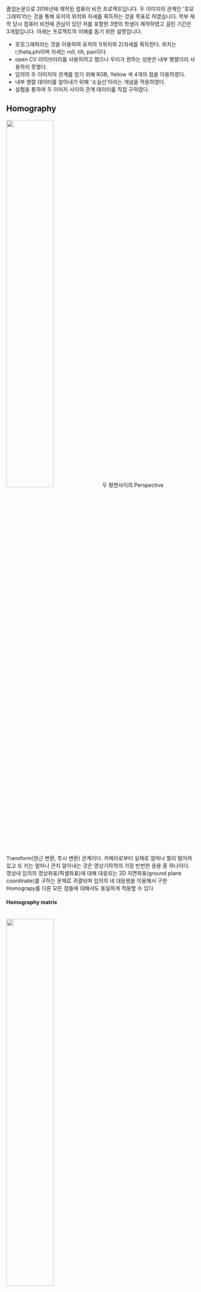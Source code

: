 

졸업논문으로 2016년에 제작된 컴퓨터 비전 프로젝트입니다. 두 이미지의 관계인 '호모그래피'라는 것을 통해 유저의 위치와 자세를 획득하는 것을 목표로 하였습니다. 학부 재학 당시 컴퓨터 비전에 관심이 있던 저를 포함한 3명의 학생이 제작하였고 걸린 기간은 3개월입니다. 아래는 프로젝트의 이해를 돕기 위한 설명입니다. 

- 호모그래피라는 것을 이용하여 유저의 1)위치와 2)자세를 획득한다. 위치는 r,theta,phi이며 자세는 roll, tilt, pan이다.
- open CV 라이브러리를 사용하려고 했으나 우리가 원하는 성분은 내부 행렬이라 사용하지 못했다.
- 임의의 두 이미지의 관계를 얻기 위해 RGB, Yellow 색 4개의 점을 이용하였다.
- 내부 행렬 데이터를 알아내기 위해 '소실선'이라는 개념을 적용하였다.
- 실험을 통하여 두 이미지 사이의 관계 데이터를 직접 구하였다.



## Homography

<img src="https://velog.velcdn.com/images/iankimdev/post/ea6d7fb3-a96e-418f-bbe3-08901e5c56c2/image.png" width="50%" height="50%">
두 평면사이의 Perspective Transform(원근 변환, 투시 변환) 관계이다. 카메라로부터 실제로 얼마나 멀리 떨어져 있고 또 키는 얼마나 큰지 알아내는 것은 영상기하학의 가장 빈번한 응용 중 하나이다. 영상내 임의의 영상좌표(픽셀좌표)에 대해 대응되는 2D 지면좌표(ground plane coordinate)를 구하는 문제로 귀결되며 임의의 네 대응쌍을 이용해서 구한 Homograpy를 다른 모든 점들에 대해서도 동일하게 적용할 수 있다



#### Homography matrix
<br>
<img src="https://velog.velcdn.com/images/ian-k-developer/post/631e71f7-402c-404d-85b9-238d40bb6161/image.png" width="50%" height="50%">



> 기준점을 4개로 잡은 이유
`h33` 은 1로 일정하며, `w` 는 scale factor로, `h31`과 `h32`의 합으로 표현되는 변수이다.
8개의 `h`를 알아내야 하므 로 **4쌍의 대응점**이 필요하다. 이를 연립방정식을 통하여 얻어낼 수 있다.


`h31`과 `h32`는 변환된 후의 평면의 기울어진 방향과 기울어진 정도를 알아낼 수 있는 벡터이다.
`h13`과 `h23`은 평행 이동한 벡터를 나타낸다.
`h11`, `h12`, `h21`, `h22`는 평행이동, 팽창 수축, 회전, 평면의 기울어짐 등이 종합적으로 반영되어
있다.
<br><br>


식을 풀면,

<img src="https://velog.velcdn.com/images/ian-k-developer/post/d6aa0a60-3397-4b27-9433-00b7cdf07e32/image.png" width="50%" height="50%" align="left"><br>


<br><br><br><br><br><br><br><br><br><br>

x, y에 대한 식으로 표현하면,

<img src="https://velog.velcdn.com/images/ian-k-developer/post/f31e8ab8-e74f-4763-8d8c-62b670bd5199/image.png" width="70%" height="50%" align="left">
<br><br><br><br><br>

이를 행렬로 표현하면,

<img src="https://velog.velcdn.com/images/ian-k-developer/post/91d3fbf8-efd0-4f9f-9df6-149d45983424/image.png" width="50%" height="50%" align="left">

<br><br><br><br><br><br><br><br><br><br><br><br>





이며, 역행렬을 통해 H를 구한다.
<img src="https://velog.velcdn.com/images/ian-k-developer/post/00ed65bf-c673-485d-ae2e-0a62b24108a8/image.png" width="20%" height="30%" align="left">

<br><br><br><br><br><br><br>




## 소실선

물리공간에서 평행한 모든 직선들은 영상에서 모두 동일한 소실점을 갖는다. 동일 평면에 속한 직선들의 소실점들은 모두 일직선상에 존재하게 되는데 이 선을 소실선이라고 한다

<img src="https://velog.velcdn.com/images/ian-k-developer/post/478a540b-af56-4d2a-8c0d-97956a7c54c4/image.jpeg" width="23%" height="30%" align="left">

<img src="https://velog.velcdn.com/images/ian-k-developer/post/83e401e7-b5a6-4564-a634-2adb9455f3d5/image.png" width="30%" height="30%" align="left">

<br><br><br><br><br><br><br><br>



<img src="https://velog.velcdn.com/images/ian-k-developer/post/6828b1f6-b788-4140-a8bf-bc7639da70f6/image.png" width="30%" height="30%" align="left">

<br><br>
기하학적으로 봤을 때, 어떤 평면에 대한 소실선(vanishing line)은 이 평면과 수평이고 카메라 원점을 지나는 평면이 이미지 평면과 만나서 생기는 교선이다.

소실점(vanishing point)도 마찬가지이다. 지면 위의 한 직선을 이미지에 투영해 보면 직선을 무한히 확장하였을 경우 결국 소실선(L) 상의 어느 한 점으로 수렴하게 됨을 쉽게 상상할 수 있다.
<br><br>

두 개 이상의 소실점을 통해 소실선을 구할 수 있다. 위에서 언급했듯이 소실선은 서로 다른 두 개 이상의 소실점을 통해 구할 수 있는데 오차를 줄이기 위해 여러 개의 소실점을 통해 구하기로 한다. 호모그래피 행렬의 내부의 값을 통해서 다수의 소실점을 구할 수 있다.

소실 점이란 무한히 긴 직선이 기울어져 있어서 나타나는 수렴하는 점이다. 이와 같은 특성을 이용 해서 x, y 값을 어떤 직선을 따라 무한히 증가(혹은 감소) 시킬 때 x’, y’ 값이 수렴한다면 이것이 소실점이 될 것이며, 직선을 평행하지 않은 다른 직선으로 바꾸어서 x,y 값을 증가시키면 다른 소실점이 나올 수 있다.

소실선을 이용하여 현재 자세를 구할 수 있다. 수평선과 비슷한(지구는 둥글기 때문에 완전 같지는 않다.) 특징을 가지고 있어서 내가 바닥과 수평 방향을 바라보고 있다면 **내 시야에 중심에 소실선이 정확하게 일치**하게 되며 소실선이 내 시야중심보다 아래 있으면 내가 위를 바라보고 있는 것이고 반대로 위에 있으면 내가 아래를 바라보는 것이므로 **내가 어느 각도로 바라보고 있는지 소실선을 통해 알 수 있다**. 

<img src="https://velog.velcdn.com/images/ian-k-developer/post/a9314811-75a3-42bb-aace-7ca0f2e85652/image.png" width="30%" height="30%" align="left">

<img src="https://velog.velcdn.com/images/ian-k-developer/post/7bd0664a-6b0c-4e76-a468-2b359c51931c/image.png" width="30%" height="30%" align="left">
<br><br><br><br><br><br><br><br>
소실선의 위치를 알면 캘리브레이션을 하지 않고도 카메라의 팬(pan), 틸트(tilt), 롤(roll)을 알아낼 수 있다.

<br><br>


## 카메라와 소실선을 이용한 유저의 자세 (roll, tilt, pan)
<img src="https://velog.velcdn.com/images/iankimdev/post/0a95d791-4164-4cd0-a31e-e16cb1daf3aa/image.png" width="50%" height="30%" align="left">
<br><br><br><br><br><br><br><br><br><br><br><br><br><br><br><br><br><br>
사진에서 자세를 기술하는 용어중에 카메라의 팬(pan), 틸트(tilt), 롤(roll) 개념이 있다. Tilt는 위, 아래를 바라보는 것이고, Roll은 갸우뚱하게 바라보는 것이고, Pan은 좌, 우로 바라보는 것이다. 이 개념으로 사용자의 자세를 기술 할 수 있다.
<br><br><br><br><br>

#### 소실선과 롤(roll)
소실선을 이용해서 롤을 구하는 것은 비교적 간단하다. 카메라가 롤 방향으로 회전하면 영상에서 소실선 또한 롤(roll) 각도만큼 기울어진다. 따라서 소실선의 기울어진 각을 측정하면 카메라의 롤(roll)이 구해진다.

<img src="https://velog.velcdn.com/images/ian-k-developer/post/c734b207-7e76-48dc-89a3-9c7ff83f0c69/image.jpeg" width="30%" height="30%" align="left">
<img src="https://velog.velcdn.com/images/ian-k-developer/post/5be59f89-6540-400e-b722-11b55be31074/image.png" width="25%" height="30%" align="left">
<br><br><br><br><br><br><br><br>



```
x : 픽셀의 x좌표
y : 픽셀의 y좌표
fx : x축 방향 카메라 초점거리.
fy : y축 방향 카메라 초점거리.
```
<br><br>

#### 소실선과 틸트(tilt)
소실점의 y 좌표를 알면 카메라의 틸트(tilt)는 간단하게 계산된다. 
소실점(vanishing point)의 재미있는 성질은 카메라의 틸트(tilt)가 0일 때는 주점과 동일 수평선 상에 생성되고 틸트가 +일 경우에는 주점의 아래쪽에, 틸트가 -일 경우에는 주점의 위쪽에 소실점이 형성된다는 점이다.


<img src="https://velog.velcdn.com/images/ian-k-developer/post/e4296165-4bfe-43c0-8583-99c43b7021f2/image.png" width="30%" height="30%" align="left">
<img src="https://velog.velcdn.com/images/ian-k-developer/post/cdd3a335-f0af-45d3-9eae-5dfac1c41514/image.png" width="20%" height="30%" align="left">
<br><br><br><br><br><br><br><br>

하지만, roll 회전이 존재하는 경우에는 소실점만으로는 문제 해결이 안되며 소실선(vanishing line) 정보가 필요하다. 소실선이 주어질 경우, 카메라 주점과 소실선의 수직거리를 d(픽셀 단위), 초점거리를 f라 하면 틸트는 θtilt = atan2(d, f)로 계산


```
vy : 소실점의 y좌표(픽셀좌표), 
cy : 주점의 y좌표, (주점 cx, cy는 카메라 렌즈의 중심 즉, 핀홀에서 이미지 센서에 내린 수선의 발의 영상좌표(단위는 픽셀)로서 일반적으로 말하는 영상 중심점)
fy : y축 방향 카메라 초점거리.
```





<br><br>
#### 소실선과 팬(pan)
카메라의 팬(pan)은 틸트(tilt)나 롤(roll)과는 달리 절대적인 기준(원점)을 잡기가 애매하다. 따라서 여기서는 이미지 상의 물체(직선)와 실제 카메라 광학축 방향과의 상대적인 pan각을 구하는 문제로 접근한다 (top-view를 기준으로 했을 때의 사잇각).

<img src="https://velog.velcdn.com/images/ian-k-developer/post/fd26f19c-0678-458c-ba50-0a2b802aeda1/image.png" width="40%" height="30%" align="left">
<img src="https://velog.velcdn.com/images/ian-k-developer/post/d245f7c0-dec6-47a7-96fe-34281c965271/image.png" width="25%" height="30%" align="left">
<br><br><br>
<img src="https://velog.velcdn.com/images/ian-k-developer/post/8821cc0f-7e67-4836-bcaf-b8d6697204a5/image.png" width="33%" height="30%" align="left">
<br><br><br><br><br>

```
C : 카메라의 원점
P : 이미지의 주점 (주점 cx, cy는 카메라 렌즈의 중심 즉, 핀홀에서 이미지 센서에 내린 수선의 발의 영상좌표(단위는 픽셀)로서 일반적으로 말하는 영상 중심점)
V : 소실점
f : 초점거리
H : 주점에서 소실선에 내린 수선의 발
d : 수직거리
```

<br><br>

  
## 유저의 위치 (r, theat, phi)



<img src="https://velog.velcdn.com/images/iankimdev/post/7414ffe0-5f61-4206-a0c9-495b9527a4b7/image.png" width="40%" height="30%" align="left">



#### 유저 자세와 픽셀값을 통한 위치 구하기

위치는 카메라 상의 이미지 중심과 실제 이미지의 중심이 일치할 때에 알 수 있다. 이 경우에는 유저의 자세(카메라)가 바로 유저의 위치를 결정지을 수 있게 되는데 그 이유는 실제 이미지에서 카메라로 이은 가상의 선과 카메라 이미지의 중심(유저의 시야 중심)을 따라 이은 선이 일치하기 때문이다. 여기서 힌트를 얻어서 현재의 자세 정보에다가 실제 이미지 중심과 카메라 시야 중심과의 차이 벡터를 통하여 사용자의 위치를 얻을 수 있다고 생각하게 되었으며 이것을 기반으로 프로그램을 구현하고 있다.



<br><br><br><br><br><br><br><br><br>



#### RGBY 평면과 카메라와의 거리 계산

어떤 한 선분의 길이는 거리와 반비례 관계로 나타난다. 하지만 이것을 이용하기 위해선 시야의 각도가 변하지 않는다는 조건이 필요하다. 이미지의 기준점이 사진으로 찍혔을 때 왜곡된 이미지로 표현되었을 때 기준점(원)이 찌그러져서 타원 모양이 될 텐데 이 타원에서 가장 긴 지름이 바로 각도가 유지된 채로 거리만 바뀐 선분이다. 이 지름은 각도가 변해도 거리가 같다면 변하지 않는다.


<img src="https://velog.velcdn.com/images/ian-k-developer/post/92c4c9aa-98c7-4f76-ae25-f3b3caa55e68/image.png" width="43%" height="30%" align="left">
<br><br><br><br><br><br><br><br><br>
왜냐하면 위의 두 그림과 같이 기울어진 방향으로는 원이 압축되지만 기울어지지 않은 방향으로는 그 길이가 유지 되기 때문이다. **타원의 긴 지름은 기울어짐으로 인한 선분의 길이 감소가 일어나지 않으므로 이것을 기준으로 코드와 나와의 거리를 측정하는데 사용하기에 적합**하다.


다만 이 방법은 원 위의 점의 갯수만큼 호모그래피 변환을 실시해야 하며 지름을 찾기 위해 가장 거리가 먼 두 점을 찾는 등 연산량이 많아서 프로그램을 느리게 할 가능성이 있다. 그래서 **타원의 가장 긴 지름이 소실선으로 향하는 가장 짧은 벡터와 항상 수직하다는 점을 이용**하여 타원의 긴 지름을 쉽게 구하도록 하였다.



## 설계
#### 기준 이미지
: RGB와 Yellow 색의 4개의 기준점을 가진 평면
<img src="https://velog.velcdn.com/images/ian-k-developer/post/69ed8c5d-1ab9-466c-ba1c-d2c672f5173a/image.png" width="23%" height="30%" align="left">




<br><br><br><br><br><br><br><br><br><br><br>


#### 이미지의 소실선 벡터
그림판을 통해 픽셀의 좌표를 알 수 있다. 호모그래피 프로그램에 기준이되는 이미지의 RGBY 네점의 좌표를 넣어 이미지의 중앙점을 (0,0)으로 맞춘 후 호모그래피 행렬을 통해 세 개의 소실점을 통해 무조건 나오는 2개의 소실점을 찾은 후 소실선 벡터를 구한다. 


> 소실점을 구하는 세가지 방법 
	1. x를 무한으로 보내고 y는 0에 둔다. (x=∞, y=0)
	2. x는 0에 두고 y를 무한으로 보낸다.(x=0, y=∞) 
	3. x,y 둘 다 무한으로 보낸다. (x=∞, y=∞) 


<br>

#### 호모그래피 행렬 계산을 통한 소실선벡터 도출
<img src="https://velog.velcdn.com/images/iankimdev/post/cda2ba2c-1274-4c41-97f1-dc71a11f2f3f/image.png" width="50%" height="30%" align="left">

<br><br><br><br><br><br><br><br><br><br><br><br><br>

유저가 카메라로 찍는 이미지의 RGB, Yellow 점의 좌표를 넣어주고 호모그래피 행렬을 통해 소실선 벡터를 구해준다.
기준 이미지와, 실제 사진 이미지의 소실선 벡터 두 개를 구해준다.

![](https://velog.velcdn.com/images/ian-k-developer/post/b53255f8-0a7f-46fd-9284-01b01a1e5a89/image.png)

![](https://velog.velcdn.com/images/iankimdev/post/4ef80802-b7e1-4598-831d-f509e82ba032/image.png)


#### 유저의 자세 도출

<img src="https://velog.velcdn.com/images/ian-k-developer/post/f3a18599-cc69-4165-9cda-99581688380e/image.png" width="40%" height="30%" align="left">

<img src="https://velog.velcdn.com/images/ian-k-developer/post/4408e602-bf6c-4ac2-afe3-ccc70b694fe0/image.png" width="43%" height="30%" align="left">
<br><br><br><br><br><br><br><br><br><br><br><br><br><br><br><br>

```
QR코드 : 실제 이미지
시야중심 : 카메라 시야(유저 시야)중심
```

roll : 두 소실선의 각도 차이

미리 실험을 통해 얻어놓은 `각도에 따른 픽셀좌표`와 `픽셀수 샘플`과 비교를 하여 두개의 소실선의 각도 차이를 얻어낸다.
각도 당 픽셀은 실험을 통해 구하였다고 글 아래에 실험 방법과 값을 올려두었다. 
> 387 pixel / 5 degree

tilt : 두 소실선의 y성분 픽셀 좌표 차이를 통해 픽셀 수로 각도를 도출한다. <br>
pan : 기준이미지의 중심으로 가는 벡터와 사진이미지(호모그래피 변환된)의 중심으로 가는 각도 차이다.
설계한 프로그램 상 code to vanishing line과 zero to vanishing line의 각도 차이다.


#### 이미지와 카메라의 거리 도출

호모그래피를 이용하여 해당하는 점들을 변환된 코드 좌표공간으로 이동시킨다. 이렇게 하면 원이 찌그러져서 타원이 될 텐데 이 타원에서 가장 긴 지름이 각도가 유지된 채로 거리만 바뀐 선분이다. 타원의 긴 지름은 기울어짐으로 인한 선분의 길이 감소가 일어나지 않으므로 이것을 기준으로 코드와 나와의 거리를 측정하는데 사용

> 기준점의 지름, 호모그래피로 변환된(실제이미지)의 기준점의 지름
이 두 지름의 관계를 이용하여 r(실제 이미지와 카메라와의 거리)을 구할 수 있다.

r : 픽셀좌표를 통해 두 지름의 길이를 알고 있으며 `두 지름의 관계에 대한 거리`를 실험을 통해 미리 알고 있으므로 r을 구할 수 있다.

theta : 두 소실선의 y성분 픽셀 좌표 차이를 통해 픽셀 수로 각도를 도출한다. 

phi : 기준이미지의 중심으로 가는 벡터와 사진이미지(호모그래피 변환된)의 중심으로 가는 각도 차이를 픽셀 수로 알 수 있다.


## Trouble Shooting 및 실험 데이터
설계 시 발생했던 문제점과 해결 방안 요약

1) 호모그래피를 구할때 opencv의 함수로 구하려고 했으나 호모그래피 내부 변수를 빼낼 수가 없었다.
-> 직접 호모그래피를 구하는 함수를 만들어서 그 변수값을 구함

2) 소실선을 구하여 소실선과 화면 중심간에 픽셀 거리를 알았다고 하더라도 픽셀간격과 실제 각도와의 관계를 모른다.
-> 실험을 통해 Data를 얻는다.



<br>

### 각도 당 픽셀 수 실험

각도에 따른 픽셀 샘플수를 얻기위해 사진을 찍어 픽셀을 계산한다.

<img src="https://velog.velcdn.com/images/ian-k-developer/post/2c19c628-1d95-4a1f-8766-bcc78c71586e/image.png" width="49%" height="30%" align="left">

<img src="https://user-images.githubusercontent.com/120093816/218250026-9bb79198-0865-41ff-9d3c-4f5ba1404929.png" width="45%" height="30%" align="left">


<br><br><br><br><br><br><br><br><br><br><br><br><br><br>

픽셀 값을 측정하기 위해 렌즈의 시야각에 맞게 선을 그은 후 10도 단위로 선을 그었다. 카메라의 위치를 조정하여 일자로 보이게 셋팅한 후 촬영하였다. -30 도에서 30 도까지 5 도 간격으로 측정한 픽셀 수이다. -15 도에서 15 도까지 평균값인 387 을 기준 상수로 사용할 것이고 관계식은 tan 함수를 사용한다. 픽셀 간의 각도를 알기 위해 387pixel / 5degree을 사용하기로 했는데 기울 기에 따른 거리보상을 위해 387로 통일 하지 않고, tan()값으로 각도에 따른 픽셀 값을 구한다.


<br><br>



### roll, tilt, pan, r, phi, theta 데이터 구축

tilt 실험

- 평면을 5도 간격으로 측정하여 샘플을 얻는다.
- 호모그래피 프로그램에 평면의 RGB ,Yellow 점의 좌표 삽입 
- 소실선 벡터 얻은 후 시야중심과 소실선의 각 Θ 도출


<img src="https://velog.velcdn.com/images/ian-k-developer/post/e6d0a72d-fd3f-48ca-ad35-bed4733ba638/image.png" width="45%" height="30%" align="left">

<br><br><br><br><br><br><br><br><br><br><br><br><br><br><br><br><br><br>
pan 실험

- 평면의 회전을 10도마다 측정하여 샘플을 얻는다.
- 호모그래피 프로그램에 평면의 RGB ,Yellow 점의 좌표 삽입 
- 소실선 벡터 얻은 후 시야중심과 소실선의 각 π 도출


<img src="https://velog.velcdn.com/images/ian-k-developer/post/6a9f3f10-274e-41aa-8274-5b956fb53588/image.png" width="45%" height="30%" align="left">

<br><br><br><br><br><br><br><br><br><br><br><br><br><br><br><br><br><br>

theta 실험
<img width="955" alt="Screen Shot 2023-02-06 at 7 23 50 PM" src="https://user-images.githubusercontent.com/120093816/216947330-159ae8f0-6a7e-4ac6-80fb-c94653c0dd0e.png">

r 실험
![Screen Shot 2023-02-06 at 7 24 18 PM](https://user-images.githubusercontent.com/120093816/216947429-c1de25dd-2200-44d7-b6b4-0810b67f09f4.png)

phi 실험
![Screen Shot 2023-02-06 at 7 24 47 PM](https://user-images.githubusercontent.com/120093816/216947540-8a4d62e2-52a3-4113-9b3f-943028cd002b.png)

카메라 위치 변경 후 실험
![Screen Shot 2023-02-06 at 7 27 22 PM](https://user-images.githubusercontent.com/120093816/216948147-249c120d-e4f8-4ce1-b656-66524a0b1a26.png)

<br><br>

### 실험 데이터

<img width="1964" alt="Screen Shot 2023-02-06 at 7 20 16 PM" src="https://user-images.githubusercontent.com/120093816/216946750-85592d42-6e4d-449f-96c1-a27fdc00eac3.png">










<br><br><br><br><br><br><br><br><br><br><br><br><br><br><br><br><br><br>
